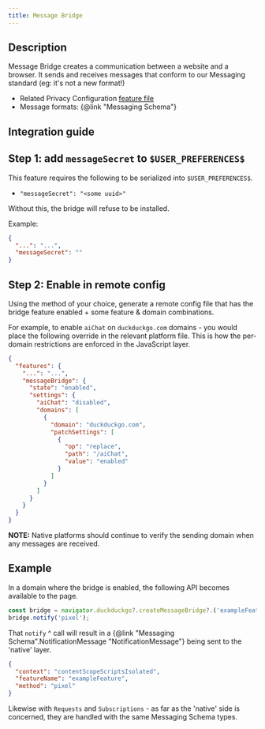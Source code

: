 ```yaml
---
title: Message Bridge
---
```


## Description 

Message Bridge creates a communication between a website and a browser. It sends and receives messages that conform 
to our Messaging standard (eg: it's not a new format!)

- Related Privacy Configuration [feature file](https://github.com/duckduckgo/privacy-configuration/blob/main/features/message-bridge.json)
- Message formats: {@link "Messaging Schema"}


## Integration guide

## Step 1: add `messageSecret` to `$USER_PREFERENCES$` 

This feature requires the following to be serialized into `$USER_PREFERENCES$`.

- `"messageSecret": "<some uuid>"`

Without this, the bridge will refuse to be installed.

Example:

```json
{
  "...": "...",
  "messageSecret": ""
}
```

## Step 2: Enable in remote config 

Using the method of your choice, generate a remote config file that has the bridge feature 
enabled + some feature & domain combinations. 


For example, to enable `aiChat` on `duckduckgo.com` domains - you would place the following override
in the relevant platform file. This is how the per-domain restrictions are enforced in the JavaScript layer.

```json
{
  "features": {
    "...": "...",
    "messageBridge": {
      "state": "enabled",
      "settings": {
        "aiChat": "disabled",
        "domains": [
          {
            "domain": "duckduckgo.com",
            "patchSettings": [
              {
                "op": "replace",
                "path": "/aiChat",
                "value": "enabled"
              }
            ]
          }
        ]
      }
    }
  }
}
```

**NOTE:** Native platforms should continue to verify the sending domain when any messages are received.  

## Example

In a domain where the bridge is enabled, the following API becomes available to the page.

```javascript
const bridge = navigator.duckduckgo?.createMessageBridge?.('exampleFeature');
bridge.notify('pixel');
```

That `notify` ^ call will result in a {@link "Messaging Schema".NotificationMessage "NotificationMessage"} being sent 
to the 'native' layer.

```json
{
  "context": "contentScopeScriptsIsolated",
  "featureName": "exampleFeature",
  "method": "pixel"
}
```

Likewise with `Requests` and `Subscriptions` - as far as the 'native' side is concerned, they are handled with the same
Messaging Schema types.


